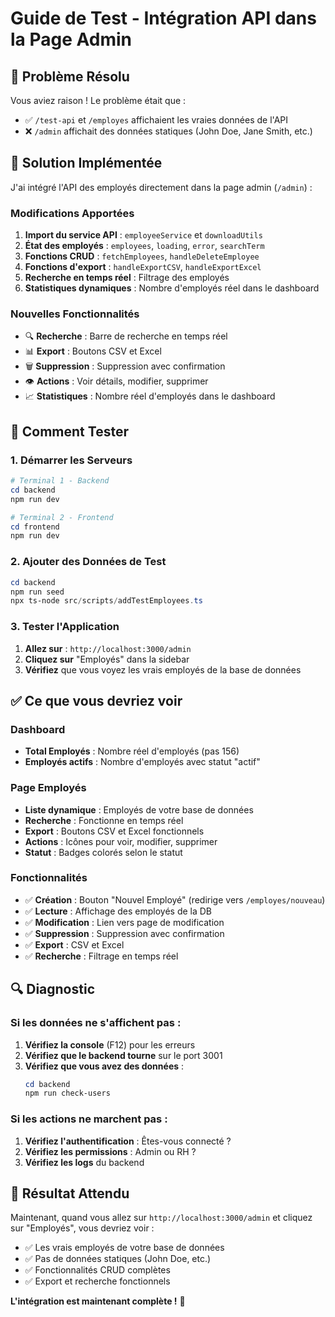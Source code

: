 # Guide de Test - Intégration API dans la Page Admin

## 🎯 **Problème Résolu**

Vous aviez raison ! Le problème était que :
- ✅ `/test-api` et `/employes` affichaient les vraies données de l'API
- ❌ `/admin` affichait des données statiques (John Doe, Jane Smith, etc.)

## 🔧 **Solution Implémentée**

J'ai intégré l'API des employés directement dans la page admin (`/admin`) :

### **Modifications Apportées**

1. **Import du service API** : `employeeService` et `downloadUtils`
2. **État des employés** : `employees`, `loading`, `error`, `searchTerm`
3. **Fonctions CRUD** : `fetchEmployees`, `handleDeleteEmployee`
4. **Fonctions d'export** : `handleExportCSV`, `handleExportExcel`
5. **Recherche en temps réel** : Filtrage des employés
6. **Statistiques dynamiques** : Nombre d'employés réel dans le dashboard

### **Nouvelles Fonctionnalités**

- 🔍 **Recherche** : Barre de recherche en temps réel
- 📊 **Export** : Boutons CSV et Excel
- 🗑️ **Suppression** : Suppression avec confirmation
- 👁️ **Actions** : Voir détails, modifier, supprimer
- 📈 **Statistiques** : Nombre réel d'employés dans le dashboard

## 🚀 **Comment Tester**

### **1. Démarrer les Serveurs**

```powershell
# Terminal 1 - Backend
cd backend
npm run dev

# Terminal 2 - Frontend
cd frontend
npm run dev
```

### **2. Ajouter des Données de Test**

```powershell
cd backend
npm run seed
npx ts-node src/scripts/addTestEmployees.ts
```

### **3. Tester l'Application**

1. **Allez sur** : `http://localhost:3000/admin`
2. **Cliquez sur** "Employés" dans la sidebar
3. **Vérifiez** que vous voyez les vrais employés de la base de données

## ✅ **Ce que vous devriez voir**

### **Dashboard**
- **Total Employés** : Nombre réel d'employés (pas 156)
- **Employés actifs** : Nombre d'employés avec statut "actif"

### **Page Employés**
- **Liste dynamique** : Employés de votre base de données
- **Recherche** : Fonctionne en temps réel
- **Export** : Boutons CSV et Excel fonctionnels
- **Actions** : Icônes pour voir, modifier, supprimer
- **Statut** : Badges colorés selon le statut

### **Fonctionnalités**
- ✅ **Création** : Bouton "Nouvel Employé" (redirige vers `/employes/nouveau`)
- ✅ **Lecture** : Affichage des employés de la DB
- ✅ **Modification** : Lien vers page de modification
- ✅ **Suppression** : Suppression avec confirmation
- ✅ **Export** : CSV et Excel
- ✅ **Recherche** : Filtrage en temps réel

## 🔍 **Diagnostic**

### **Si les données ne s'affichent pas :**

1. **Vérifiez la console** (F12) pour les erreurs
2. **Vérifiez que le backend tourne** sur le port 3001
3. **Vérifiez que vous avez des données** :
   ```powershell
   cd backend
   npm run check-users
   ```

### **Si les actions ne marchent pas :**

1. **Vérifiez l'authentification** : Êtes-vous connecté ?
2. **Vérifiez les permissions** : Admin ou RH ?
3. **Vérifiez les logs** du backend

## 🎉 **Résultat Attendu**

Maintenant, quand vous allez sur `http://localhost:3000/admin` et cliquez sur "Employés", vous devriez voir :

- ✅ Les vrais employés de votre base de données
- ✅ Pas de données statiques (John Doe, etc.)
- ✅ Fonctionnalités CRUD complètes
- ✅ Export et recherche fonctionnels

**L'intégration est maintenant complète !** 🚀 